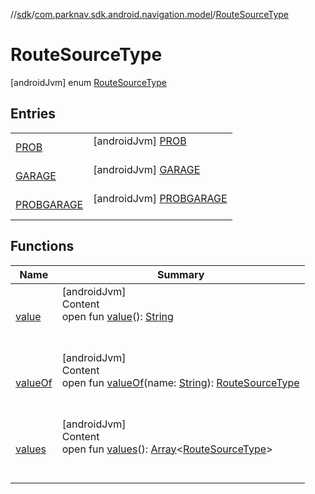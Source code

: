 //[sdk](../../../index.md)/[com.parknav.sdk.android.navigation.model](../index.md)/[RouteSourceType](index.md)



# RouteSourceType  
 [androidJvm] enum [RouteSourceType](index.md)   


## Entries  
  
| | |
|---|---|
| <a name="com.parknav.sdk.android.navigation.model/RouteSourceType.PROB///PointingToDeclaration/"></a>[PROB](-p-r-o-b/index.md)| <a name="com.parknav.sdk.android.navigation.model/RouteSourceType.PROB///PointingToDeclaration/"></a> [androidJvm] [PROB](-p-r-o-b/index.md)  <br>   <br>|
| <a name="com.parknav.sdk.android.navigation.model/RouteSourceType.GARAGE///PointingToDeclaration/"></a>[GARAGE](-g-a-r-a-g-e/index.md)| <a name="com.parknav.sdk.android.navigation.model/RouteSourceType.GARAGE///PointingToDeclaration/"></a> [androidJvm] [GARAGE](-g-a-r-a-g-e/index.md)  <br>   <br>|
| <a name="com.parknav.sdk.android.navigation.model/RouteSourceType.PROBGARAGE///PointingToDeclaration/"></a>[PROBGARAGE](-p-r-o-b-g-a-r-a-g-e/index.md)| <a name="com.parknav.sdk.android.navigation.model/RouteSourceType.PROBGARAGE///PointingToDeclaration/"></a> [androidJvm] [PROBGARAGE](-p-r-o-b-g-a-r-a-g-e/index.md)  <br>   <br>|


## Functions  
  
|  Name |  Summary | 
|---|---|
| <a name="com.parknav.sdk.android.navigation.model/RouteSourceType/value/#/PointingToDeclaration/"></a>[value](value.md)| <a name="com.parknav.sdk.android.navigation.model/RouteSourceType/value/#/PointingToDeclaration/"></a>[androidJvm]  <br>Content  <br>open fun [value](value.md)(): [String](https://developer.android.com/reference/kotlin/java/lang/String.html)  <br><br><br>|
| <a name="com.parknav.sdk.android.navigation.model/RouteSourceType/valueOf/#java.lang.String/PointingToDeclaration/"></a>[valueOf](value-of.md)| <a name="com.parknav.sdk.android.navigation.model/RouteSourceType/valueOf/#java.lang.String/PointingToDeclaration/"></a>[androidJvm]  <br>Content  <br>open fun [valueOf](value-of.md)(name: [String](https://developer.android.com/reference/kotlin/java/lang/String.html)): [RouteSourceType](index.md)  <br><br><br>|
| <a name="com.parknav.sdk.android.navigation.model/RouteSourceType/values/#/PointingToDeclaration/"></a>[values](values.md)| <a name="com.parknav.sdk.android.navigation.model/RouteSourceType/values/#/PointingToDeclaration/"></a>[androidJvm]  <br>Content  <br>open fun [values](values.md)(): [Array](https://kotlinlang.org/api/latest/jvm/stdlib/kotlin/-array/index.html)<[RouteSourceType](index.md)>  <br><br><br>|

